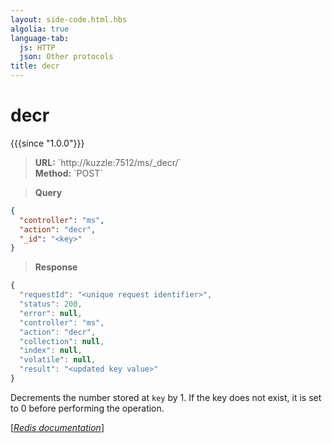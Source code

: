 ```yaml
---
layout: side-code.html.hbs
algolia: true
language-tab:
  js: HTTP
  json: Other protocols
title: decr
---
```


# decr

{{{since "1.0.0"}}}



<blockquote class="js">
<p>
<b>URL:</b> `http://kuzzle:7512/ms/_decr/<key>`  
</br><b>Method:</b> `POST`  
</p>
</blockquote>

<blockquote class="json">
<p>
<b>Query</b>
</p>
</blockquote>


```json
{
  "controller": "ms",
  "action": "decr",
  "_id": "<key>"
}
```

>**Response**

```javascript
{
  "requestId": "<unique request identifier>",
  "status": 200,
  "error": null,
  "controller": "ms",
  "action": "decr",
  "collection": null,
  "index": null,
  "volatile": null,
  "result": "<updated key value>"
}
```

Decrements the number stored at `key` by 1. If the key does not exist, it is set to 0 before performing the operation.

[[_Redis documentation_]](https://redis.io/commands/decr)
